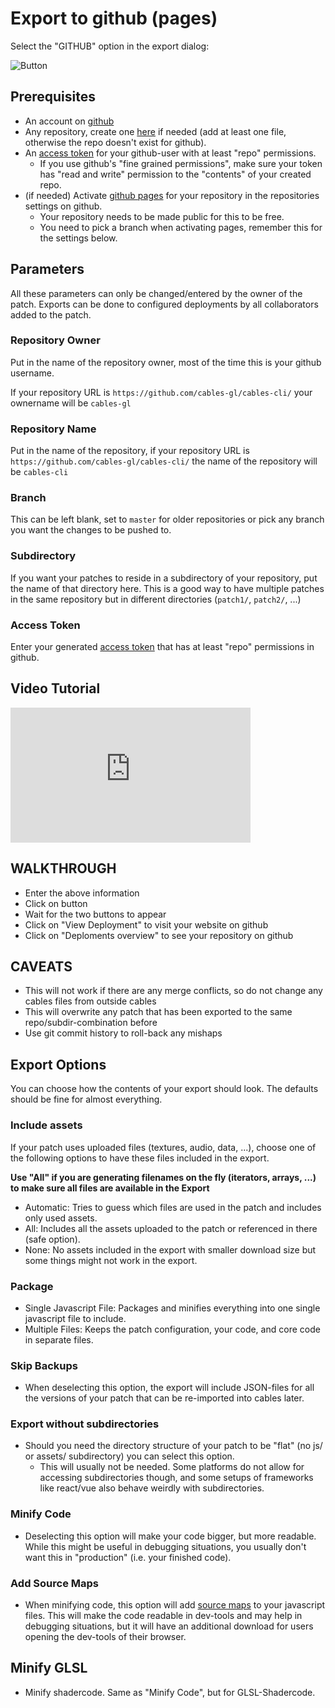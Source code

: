# Export to github (pages)

Select the "GITHUB" option in the export dialog:

![Button](../img/export_github.png)

## Prerequisites

- An account on [github](https://github.com/)
- Any repository, create one [here](https://github.com/new) if needed (add at least one file, otherwise the repo doesn't exist for github).
- An [access token](https://github.com/settings/tokens) for your github-user with at least "repo" permissions.
  - If you use github's "fine grained permissions", make sure your token has "read and write" permission to the "contents" of your created repo.
- (if needed) Activate [github pages](https://pages.github.com/) for your repository in the repositories settings on github.
  - Your repository needs to be made public for this to be free.
  - You need to pick a branch when activating pages, remember this for the settings below.    
    
## Parameters

All these parameters can only be changed/entered by the owner of the patch. Exports can be done to configured deployments
by all collaborators added to the patch.

### Repository Owner

Put in the name of the repository owner, most of the time this is your github username. 

If your repository URL is `https://github.com/cables-gl/cables-cli/` your ownername will be `cables-gl`

### Repository Name

Put in the name of the repository, if your repository URL is `https://github.com/cables-gl/cables-cli/` 
the name of the repository will be `cables-cli`

### Branch

This can be left blank, set to `master` for older repositories or pick any branch you want the changes to be pushed to.

### Subdirectory

If you want your patches to reside in a subdirectory of your repository, put the name of that directory here.
This is a good way to have multiple patches in the same repository but in different directories (`patch1/`, `patch2/`, ...)

### Access Token

Enter your generated [access token](https://github.com/settings/tokens) that has at least "repo" permissions in github.

## Video Tutorial
<iframe width="384" height="216" src="https://www.youtube.com/embed/1TwP5DQoef4" title="Github Pages Export - Byte Size" frameborder="0" allow="accelerometer; autoplay; clipboard-write; encrypted-media; gyroscope; picture-in-picture" allowfullscreen></iframe>

## WALKTHROUGH
- Enter the above information
- Click on button
- Wait for the two buttons to appear
- Click on "View Deployment" to visit your website on github
- Click on "Deploments overview" to see your repository on github

## CAVEATS
- This will not work if there are any merge conflicts, so do not change any cables files from outside cables
- This will overwrite any patch that has been exported to the same repo/subdir-combination before
- Use git commit history to roll-back any mishaps

## Export Options

You can choose how the contents of your export should look. The defaults should be fine for almost everything.

### Include assets

If your patch uses uploaded files (textures, audio, data, ...), choose one of the following options to have
these files included in the export.

**Use "All" if you are generating filenames on the fly (iterators, arrays, ...) to make sure all files are available in the Export**

- Automatic: Tries to guess which files are used in the patch and includes only used assets.
- All: Includes all the assets uploaded to the patch or referenced in there (safe option).
- None: No assets included in the export with smaller download size but some things might not work in the export.

### Package

- Single Javascript File: Packages and minifies everything into one single javascript file to include.
- Multiple Files: Keeps the patch configuration, your code, and core code in separate files.

### Skip Backups

- When deselecting this option, the export will include JSON-files for all the versions of your patch that can be re-imported into cables later.

### Export without subdirectories

- Should you need the directory structure of your patch to be "flat" (no js/ or assets/ subdirectory) you can select this option.
  - This will usually not be needed. Some platforms do not allow for accessing subdirectories though, and some setups of frameworks like react/vue also behave weirdly with subdirectories.

### Minify Code

- Deselecting this option will make your code bigger, but more readable. While this might be useful in debugging situations, you usually don't want this in "production" (i.e. your finished code).

### Add Source Maps

- When minifying code, this option will add [source maps](https://developer.chrome.com/blog/sourcemaps) to your javascript files.
  This will make the code readable in dev-tools and may help in debugging situations, but it will have an additional download for
  users opening the dev-tools of their browser.

## Minify GLSL

- Minify shadercode. Same as "Minify Code", but for GLSL-Shadercode.
